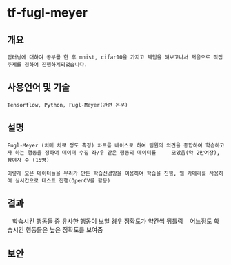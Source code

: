 # tf-fugl-meyer

## 개요


    딥러닝에 대하여 공부를 한 후 mnist, cifar10을 가지고 체험을 해보고나서 처음으로 직접 주제를 정하여 진행하게되었습니다.


## 사용언어 및 기술
    Tensorflow, Python, Fugl-Meyer(관련 논문)


## 설명
    Fugl-Meyer (치매 치료 정도 측정) 차트를 베이스로 하여 팀원의 의견을 종합하여 학습하고자 하는 행동을 정하여 데이터 수집 좌/우 같은 행동의 데이터를     모았음(약 2만여장), 참여자 수 (15명)
    
    이렇게 모은 데이터들을 우리가 만든 학습신경망을 이용하여 학습을 진행, 웹 카메라를 사용하여 실시간으로 테스트 진행(OpenCV를 활용)
    
## 결과
    학습시킨 행동들 중 유사한 행동이 보일 경우 정확도가 약간씩 뒤틀림
    어느정도 학습시킨 행동들은 높은 정확도를 보여줌
    
## 보안
